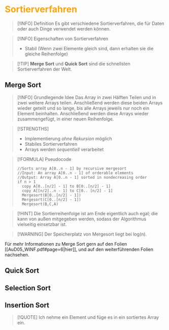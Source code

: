 # <font color = "orange">Sortierverfahren</font>
>[!INFO] Definition
>Es gibt verschiedene Sortierverfahren, die für Daten oder auch Dinge verwendet werden können. 

>[!INFO] Eigenschaften von Sortierverfahren
>- Stabil (Wenn zwei Elemente gleich sind, dann erhalten sie die gleiche Reihenfolge)

>[!TIP] **Merge Sort** und **Quick Sort** sind die schnellsten Sortierverfahren der Welt.
## Merge Sort
>[!INFO] Grundlegende Idee
>Das Array in zwei Hälften Teilen und in zwei weitere Arrays teilen. Anschließend werden diese beiden Arrays wieder geteilt und so lange, bis alle Arrays jeweils nur noch ein Element beinhalten.
>Anschließend werden diese Arrays wieder zusammengefügt, in einer neuen Reihenfolge.

>[!STRENGTHS]
>- Implementierung *ohne Rekursion* möglich
>- Stabiles Sortierverfahren 
>- Arrays werden *sequentiell* verarbeitet

>[!FORMULA] Pseudocode
>```
>//Sorts array A[0..n - 1] by recursive mergesort
>//Input: An array A[0..n - 1] of orderable elements
>//Output: Array A[0..n - 1] sorted in nondecreasing order
>if n > 1
>	copy A[0..[n/2] - 1] to B[0..[n/2] - 1]
>	copy A[[n/2]..n - 1] to C[0.. [n/2] - 1]
>	Mergesort(B[0..[n/2] - 1])
>	Mergesort(C[0..[n/2] - 1])
>	Mergesort(B,C,A)
>```

>[!HINT] Die Sortierreihenfolge ist am Ende eigentlich auch egal; die kann von außen mitgegeben werden, sodass der Algorithmus vielseitig einsetzbar ist.

>[!WARNING] Der Speicherplatz von Mergesort liegt bei log(n).

Für mehr Informationen zu Merge Sort gern auf den Folien [[AuD05_WINF.pdf#page=6|hier]], und auf den weiterführenden Folien nachsehen.
## Quick Sort
## Selection Sort
## Insertion Sort
>[!QUOTE] Ich nehme ein Element und füge es in ein sortiertes Array ein.
